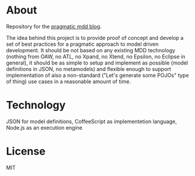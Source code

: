 # About
Repository for the [pragmatic mdd blog](http://pragmatic-mdd.blogspot.com).

The idea behind this project is to provide proof of concept and develop a set of best practices for a pragmatic approach to model driven development. 
It should be not based on any existing MDD technology (nothing from OAW, no ATL, no Xpand, no Xtend, no Epsilon, no Eclipse in general), it should be as simple to setup and implement as possible (model definitions in JSON, no metamodels) and flexible enough to support implementation of also a non-standard ("Let's generate some POJOs" type of thing) use cases in a reasonable amount of time.

# Technology
JSON for model definitions, CoffeeScript as implementetion language, Node.js as an execution engine

# License
MIT
